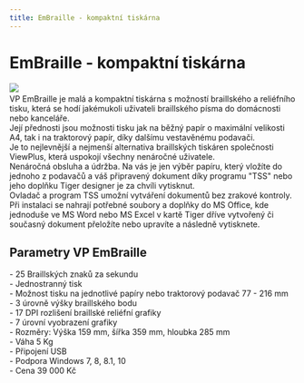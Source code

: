 ```yaml
---
title: EmBraille - kompaktní tiskárna
---
```

# EmBraille - kompaktní tiskárna

[![](admin/upload/EmBraille.jpg)](/soubory/EmBraille.jpg)    
VP EmBraille je malá a kompaktní tiskárna s možností braillského a reliéfního tisku, která se hodí jakémukoli uživateli braillského písma do domácnosti nebo kanceláře.  
Její přednosti jsou možnosti tisku jak na běžný papír o maximální velikosti A4, tak i na traktorový papír, díky dalšímu vestavěnému podavači.  
Je to nejlevnější a nejmenší alternativa braillských tiskáren společnosti ViewPlus, která uspokojí všechny nenáročné uživatele.  
Nenáročná obsluha a údržba. Na vás je jen výběr papíru, který vložíte do jednoho z podavačů a váš připravený dokument díky programu "TSS" nebo jeho doplňku Tiger designer je za chvíli vytisknut.  
Ovladač a program TSS umožní vytváření dokumentů bez zrakové kontroly.  
Při instalaci se nahrají potřebné soubory a doplňky do MS Office, kde jednoduše ve MS Word nebo MS Excel v kartě Tiger dříve vytvořený či současný dokument přeložíte nebo upravíte a následně vytisknete.  
  

## Parametry VP EmBraille

  
\- 25 Braillských znaků za sekundu  
\- Jednostranný tisk  
\- Možnost tisku na jednotlivé papíry nebo traktorový podavač 77 - 216 mm  
\- 3 úrovně výšky braillského bodu  
\- 17 DPI rozlišení braillské reliéfní grafiky  
\- 7 úrovní vyobrazení grafiky  
\- Rozměry: Výška 159 mm, šířka 359 mm, hloubka 285 mm  
\- Váha 5 Kg  
\- Připojení USB  
\- Podpora Windows 7, 8, 8.1, 10  
\- Cena 39 000 Kč
